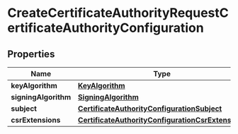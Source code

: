 

# CreateCertificateAuthorityRequestCertificateAuthorityConfiguration


## Properties

| Name | Type | Description | Notes |
|------------ | ------------- | ------------- | -------------|
|**keyAlgorithm** | [**KeyAlgorithm**](KeyAlgorithm.md) |  |  |
|**signingAlgorithm** | [**SigningAlgorithm**](SigningAlgorithm.md) |  |  |
|**subject** | [**CertificateAuthorityConfigurationSubject**](CertificateAuthorityConfigurationSubject.md) |  |  |
|**csrExtensions** | [**CertificateAuthorityConfigurationCsrExtensions**](CertificateAuthorityConfigurationCsrExtensions.md) |  |  [optional] |



